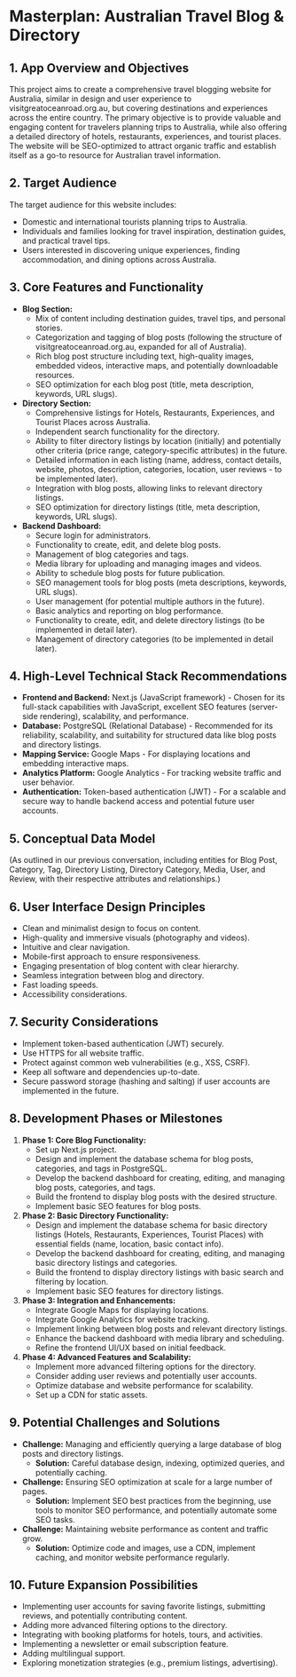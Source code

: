 # Masterplan: Australian Travel Blog & Directory

## 1. App Overview and Objectives

This project aims to create a comprehensive travel blogging website for Australia, similar in design and user experience to visitgreatoceanroad.org.au, but covering destinations and experiences across the entire country. The primary objective is to provide valuable and engaging content for travelers planning trips to Australia, while also offering a detailed directory of hotels, restaurants, experiences, and tourist places. The website will be SEO-optimized to attract organic traffic and establish itself as a go-to resource for Australian travel information.

## 2. Target Audience

The target audience for this website includes:

* Domestic and international tourists planning trips to Australia.
* Individuals and families looking for travel inspiration, destination guides, and practical travel tips.
* Users interested in discovering unique experiences, finding accommodation, and dining options across Australia.

## 3. Core Features and Functionality

* **Blog Section:**
    * Mix of content including destination guides, travel tips, and personal stories.
    * Categorization and tagging of blog posts (following the structure of visitgreatoceanroad.org.au, expanded for all of Australia).
    * Rich blog post structure including text, high-quality images, embedded videos, interactive maps, and potentially downloadable resources.
    * SEO optimization for each blog post (title, meta description, keywords, URL slugs).
* **Directory Section:**
    * Comprehensive listings for Hotels, Restaurants, Experiences, and Tourist Places across Australia.
    * Independent search functionality for the directory.
    * Ability to filter directory listings by location (initially) and potentially other criteria (price range, category-specific attributes) in the future.
    * Detailed information in each listing (name, address, contact details, website, photos, description, categories, location, user reviews - to be implemented later).
    * Integration with blog posts, allowing links to relevant directory listings.
    * SEO optimization for directory listings (title, meta description, keywords, URL slugs).
* **Backend Dashboard:**
    * Secure login for administrators.
    * Functionality to create, edit, and delete blog posts.
    * Management of blog categories and tags.
    * Media library for uploading and managing images and videos.
    * Ability to schedule blog posts for future publication.
    * SEO management tools for blog posts (meta descriptions, keywords, URL slugs).
    * User management (for potential multiple authors in the future).
    * Basic analytics and reporting on blog performance.
    * Functionality to create, edit, and delete directory listings (to be implemented in detail later).
    * Management of directory categories (to be implemented in detail later).

## 4. High-Level Technical Stack Recommendations

* **Frontend and Backend:** Next.js (JavaScript framework) - Chosen for its full-stack capabilities with JavaScript, excellent SEO features (server-side rendering), scalability, and performance.
* **Database:** PostgreSQL (Relational Database) - Recommended for its reliability, scalability, and suitability for structured data like blog posts and directory listings.
* **Mapping Service:** Google Maps - For displaying locations and embedding interactive maps.
* **Analytics Platform:** Google Analytics - For tracking website traffic and user behavior.
* **Authentication:** Token-based authentication (JWT) - For a scalable and secure way to handle backend access and potential future user accounts.

## 5. Conceptual Data Model

(As outlined in our previous conversation, including entities for Blog Post, Category, Tag, Directory Listing, Directory Category, Media, User, and Review, with their respective attributes and relationships.)

## 6. User Interface Design Principles

* Clean and minimalist design to focus on content.
* High-quality and immersive visuals (photography and videos).
* Intuitive and clear navigation.
* Mobile-first approach to ensure responsiveness.
* Engaging presentation of blog content with clear hierarchy.
* Seamless integration between blog and directory.
* Fast loading speeds.
* Accessibility considerations.

## 7. Security Considerations

* Implement token-based authentication (JWT) securely.
* Use HTTPS for all website traffic.
* Protect against common web vulnerabilities (e.g., XSS, CSRF).
* Keep all software and dependencies up-to-date.
* Secure password storage (hashing and salting) if user accounts are implemented in the future.

## 8. Development Phases or Milestones

1.  **Phase 1: Core Blog Functionality:**
    * Set up Next.js project.
    * Design and implement the database schema for blog posts, categories, and tags in PostgreSQL.
    * Develop the backend dashboard for creating, editing, and managing blog posts, categories, and tags.
    * Build the frontend to display blog posts with the desired structure.
    * Implement basic SEO features for blog posts.
2.  **Phase 2: Basic Directory Functionality:**
    * Design and implement the database schema for basic directory listings (Hotels, Restaurants, Experiences, Tourist Places) with essential fields (name, location, basic contact info).
    * Develop the backend dashboard for creating, editing, and managing basic directory listings and categories.
    * Build the frontend to display directory listings with basic search and filtering by location.
    * Implement basic SEO features for directory listings.
3.  **Phase 3: Integration and Enhancements:**
    * Integrate Google Maps for displaying locations.
    * Integrate Google Analytics for website tracking.
    * Implement linking between blog posts and relevant directory listings.
    * Enhance the backend dashboard with media library and scheduling.
    * Refine the frontend UI/UX based on initial feedback.
4.  **Phase 4: Advanced Features and Scalability:**
    * Implement more advanced filtering options for the directory.
    * Consider adding user reviews and potentially user accounts.
    * Optimize database and website performance for scalability.
    * Set up a CDN for static assets.

## 9. Potential Challenges and Solutions

* **Challenge:** Managing and efficiently querying a large database of blog posts and directory listings.
    * **Solution:** Careful database design, indexing, optimized queries, and potentially caching.
* **Challenge:** Ensuring SEO optimization at scale for a large number of pages.
    * **Solution:** Implement SEO best practices from the beginning, use tools to monitor SEO performance, and potentially automate some SEO tasks.
* **Challenge:** Maintaining website performance as content and traffic grow.
    * **Solution:** Optimize code and images, use a CDN, implement caching, and monitor website performance regularly.

## 10. Future Expansion Possibilities

* Implementing user accounts for saving favorite listings, submitting reviews, and potentially contributing content.
* Adding more advanced filtering options to the directory.
* Integrating with booking platforms for hotels, tours, and activities.
* Implementing a newsletter or email subscription feature.
* Adding multilingual support.
* Exploring monetization strategies (e.g., premium listings, advertising).
